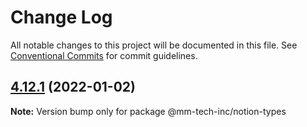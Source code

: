 # Change Log

All notable changes to this project will be documented in this file.
See [Conventional Commits](https://conventionalcommits.org) for commit guidelines.

## [4.12.1](https://github.com/mm-tech-inc/react-notion-x/compare/v4.12.0...v4.12.1) (2022-01-02)

**Note:** Version bump only for package @mm-tech-inc/notion-types
